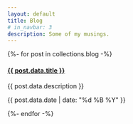 ```yaml
---
layout: default
title: Blog
# in_navbar: 3
description: Some of my musings.
---
```


{%- for post in collections.blog -%}

  <div class="card">
    <h4> <a href="{{ post.url }}">{{ post.data.title }}</a></h4>
    <p>{{ post.data.description }}</p>
    <div class="date"> {{ post.data.date | date: "%d %B %Y" }}</div>
  </div>
  
{%- endfor -%}
